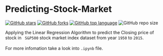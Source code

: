 # Predicting-Stock-Market

[![GitHub stars](https://img.shields.io/github/stars/pcsingh/Predicting-Stock-Market.svg?logo=github)](https://github.com/pcsingh/Predicting-Stock-Market/stargazers) [![GitHub forks](https://img.shields.io/github/forks/pcsingh/Predicting-Stock-Market.svg?logo=github&color=teal)](https://github.com/pcsingh/Predicting-Stock-Market/network) [![GitHub top language](https://img.shields.io/github/languages/top/pcsingh/Predicting-Stock-Market?logo=python)](https://github.com/pcsingh/Predicting-Stock-Market) ![GitHub repo size](https://img.shields.io/github/repo-size/pcsingh/Predicting-Stock-Market?logo=github)

Applying the Linear Regression Algorithm to predict the Closing price of stock in ` S&P500` stock market index dataset from year `1950` to `2015`.
<br/>
<br/>
For more infomation take a look into `.ipynb` file.
